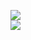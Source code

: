 [![](https://img.shields.io/badge/Made%20With-Github%20Spray-lightgrey.svg?style=for-the-badge&logo=github)](https://github.com/Annihil/github-spray#14030)  
[![](https://i.imgur.com/2DrTn0Z.gif)](https://github.com/Annihil/github-spray)